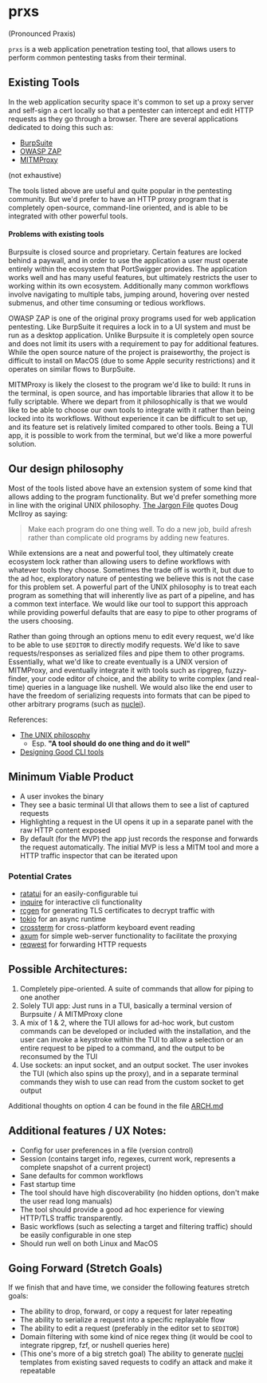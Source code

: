 # prxs

(Pronounced Praxis)

`prxs` is a web application penetration testing tool, that allows users to perform common pentesting tasks from their terminal.

## Existing Tools
In the web application security space it's common to set up a proxy server and self-sign a cert locally so that a pentester can intercept and edit HTTP requests as they go through a browser. There are several applications dedicated to doing this such as:

- [BurpSuite](https://portswigger.net/burp)
- [OWASP ZAP](https://www.zaproxy.org/)
- [MITMProxy](https://mitmproxy.org/)

(not exhaustive)

The tools listed above are useful and quite popular in the pentesting community. But we'd prefer to have an HTTP proxy program that is completely open-source, command-line oriented, and is able to be integrated with other powerful tools.

#### Problems with existing tools
Burpsuite is closed source and proprietary. Certain features are locked behind a paywall, and in order to use the application a user must operate entirely within the ecosystem that PortSwigger provides. The application works well and has many useful features, but ultimately restricts the user to working within its own ecosystem. Additionally many common workflows involve navigating to multiple tabs, jumping around, hovering over nested submenus, and other time consuming or tedious workflows.

OWASP ZAP is one of the original proxy programs used for web application pentesting. Like BurpSuite it requires a lock in to a UI system and must be run as a desktop application. Unlike Burpsuite it is completely open source and does not limit its users with a requirement to pay for additional features. While the open source nature of the project is praiseworthy, the project is difficult to install on MacOS (due to some Apple security restrictions) and it operates on similar flows to BurpSuite.

MITMProxy is likely the closest to the program we'd like to build: It runs in the terminal, is open source, and has importable libraries that allow it to be fully scriptable. Where we depart from it philosophically is that we would like to be able to choose our own tools to integrate with it rather than being locked into its workflows. Without experience it can be difficult to set up, and its feature set is relatively limited compared to other tools. Being a TUI app, it is possible to work from the terminal, but we'd like a more powerful solution.

## Our design philosophy

Most of the tools listed above have an extension system of some kind that allows adding to the program functionality. But we'd prefer something more in line with the original UNIX philosophy. [The Jargon File](http://www.catb.org/~esr/writings/taoup/html/ch01s06.html) quotes Doug McIlroy as saying:

> Make each program do one thing well. To do a new job, build afresh rather than complicate old programs by adding new features.

While extensions are a neat and powerful tool, they ultimately create ecosystem lock rather than allowing users to define workflows with whatever tools they choose. Sometimes the trade off is worth it, but due to the ad hoc, exploratory nature of pentesting we believe this is not the case for this problem set. A powerful part of the UNIX philosophy is to treat each program as something that will inherently live as part of a pipeline, and has a common text interface. We would like our tool to support this approach while providing powerful defaults that are easy to pipe to other programs of the users choosing.

Rather than going through an options menu to edit every request, we'd like to be able to use `$EDITOR` to directly modify requests. We'd like to save requests/responses as serialized files and pipe them to other programs. Essentially, what we'd like to create eventually is a UNIX version of MITMProxy, and eventually integrate it with tools such as ripgrep, fuzzy-finder, your code editor of choice, and the ability to write complex (and real-time) queries in a language like nushell. We would also like the end user to have the freedom of serializing requests into formats that can be piped to other arbitrary programs (such as [nuclei](https://github.com/projectdiscovery/nuclei)).

References:

- [The UNIX philosophy](http://www.catb.org/~esr/writings/taoup/html/ch01s08.html)
  - Esp. **"A tool should do one thing and do it well"**
- [Designing Good CLI tools](https://clig.dev/)


## Minimum Viable Product

- A user invokes the binary
- They see a basic terminal UI that allows them to see a list of captured requests
- Highlighting a request in the UI opens it up in a separate panel with the raw HTTP content exposed
- By default (for the MVP) the app just records the response and forwards the request automatically. The initial MVP is less a MITM tool and more a HTTP traffic inspector that can be iterated upon

### Potential Crates

- [ratatui](https://crates.io/crates/ratatui) for an easily-configurable tui
- [inquire](https://github.com/mikaelmello/inquire) for interactive cli functionality
- [rcgen](https://crates.io/crates/rcgen) for generating TLS certificates to decrypt traffic with
- [tokio](https://crates.io/crates/tokio) for an async runtime
- [crossterm](https://crates.io/crates/crossterm) for cross-platform keyboard event reading
- [axum](https://crates.io/crates/axum) for simple web-server functionality to facilitate the proxying
- [reqwest](https://crates.io/crates/reqwest) for forwarding HTTP requests

## Possible Architectures:

1. Completely pipe-oriented. A suite of commands that allow for piping to one another
2. Solely TUI app: Just runs in a TUI, basically a terminal version of Burpsuite / A MITMProxy clone
3. A mix of 1 & 2, where the TUI allows for ad-hoc work, but custom commands can be developed or included with the installation, and the user can invoke a keystroke within the TUI to allow a selection or an entire request to be piped to a command, and the output to be reconsumed by the TUI
4. Use sockets: an input socket, and an output socket. The user invokes the TUI (which also spins up the proxy), and in a separate terminal commands they wish to use can read from the custom socket to get output

Additional thoughts on option 4 can be found in the file [ARCH.md](./ARCH.md)

## Additional features / UX Notes:

- Config for user preferences in a file (version control)
- Session (contains target info, regexes, current work, represents a complete snapshot of a current project)
- Sane defaults for common workflows
- Fast startup time
- The tool should have high discoverability (no hidden options, don't make the user read long manuals)
- The tool should provide a good ad hoc experience for viewing HTTP/TLS traffic transparently.
- Basic workflows (such as selecting a target and filtering traffic) should be easily configurable in one step
- Should run well on both Linux and MacOS

## Going Forward (Stretch Goals)
If we finish that and have time, we consider the following features stretch goals:

- The ability to drop, forward, or copy a request for later repeating
- The ability to serialize a request into a specific replayable flow
- The ability to edit a request (preferably in the editor set to `$EDITOR`)
- Domain filtering with some kind of nice regex thing (it would be cool to integrate ripgrep, fzf, or nushell queries here)
- (This one's more of a big stretch goal) The ability to generate [nuclei](https://github.com/projectdiscovery/nuclei) templates from existing saved requests to codify an attack and make it repeatable
